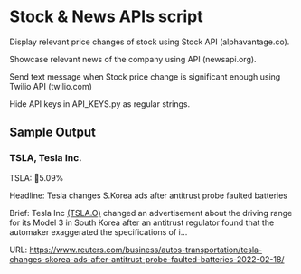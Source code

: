 # Stock & News APIs script 

Display relevant price changes of stock using Stock API (alphavantage.co).

Showcase relevant news of the company using API (newsapi.org).

Send text message when Stock price change is significant enough using Twilio API (twilio.com)

Hide API keys in API_KEYS.py as regular strings.


## Sample Output

### TSLA, Tesla Inc.

TSLA: 🔻5.09%

Headline: Tesla changes S.Korea ads after antitrust probe faulted batteries

Brief: Tesla Inc <a href="https://www.reuters.com/companies/TSLA.O" target="_blank">(TSLA.O)</a> changed an advertisement about the driving range for its Model 3 in South Korea after an antitrust regulator found that the automaker exaggerated the specifications of i…

URL: https://www.reuters.com/business/autos-transportation/tesla-changes-skorea-ads-after-antitrust-probe-faulted-batteries-2022-02-18/
